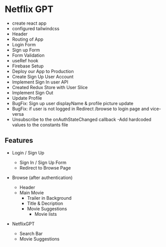 # Netflix GPT 
- create react app
- configured tailwindcss
- Header
- Routing of App
- Login Form
- Sign up Form
- Form Validation
- useRef hook
- Firebase Setup
- Deploy our App to Production
- Create Sign Up User Account
- Implement Sign In user API
- Created Redux Store with User Slice
- Implement Sign Out
- Update Profile
- BugFix: Sign up user displayName & profile picture update
- BugFix: if user is not logged in Redirect /browse to login page and vice-versa 
- Unsubscribe to the onAuthStateChanged callback
-Add hardcoded values to the constants file

## Features
- Login / Sign Up
    - Sign In / Sign Up Form
    - Redirect to Browse Page

- Browse (after authentication)
    - Header
    - Main Movie
        - Trailer in Background
        - Title & Decription
        - Movie Suggestions
            - Movie lists 

- NetflixGPT
    - Search Bar
    - Movie Suggestions
